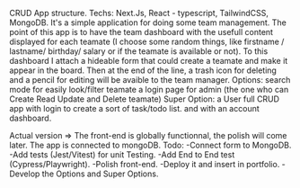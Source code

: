 CRUD App structure. Techs: Next.Js, React - typescript, TailwindCSS, MongoDB.
It's a simple application for doing some team management.
The point of this app is to have the team dashboard with the usefull content displayed for each teamate (I choose some random things, like firstname / lastname/ birthday/ salary or if the teamate is available or not).
To this dashboard I attach a hideable form that could create a teamate and make it appear in the board.
Then at the end of the line, a trash icon for deleting and a pencil for editing will be avaible to the team manager.
Options:
search mode for easily look/filter teamate
a login page for admin (the one who can Create Read Update and Delete teamate)
Super Option:
a User full CRUD app with login to create a sort of task/todo list. and with an account dashboard.

Actual version => The front-end is globally functionnal, the polish will come later. The app is connected to mongoDB.
Todo:
-Connect form to MongoDB.
-Add tests (Jest/Vitest) for unit Testing.
-Add End to End test (Cypress/Playwright).
-Polish front-end.
-Deploy it and insert in portfolio.
-Develop the Options and Super Options.
